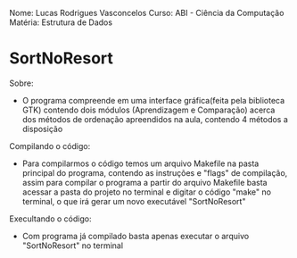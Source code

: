 Nome: Lucas Rodrigues Vasconcelos
Curso: ABI - Ciência da Computação
Matéria: Estrutura de Dados

# SortNoResort

Sobre:

- O programa compreende em uma interface gráfica(feita pela biblioteca GTK) contendo dois módulos (Aprendizagem e Comparação) acerca dos
    métodos de ordenação apreendidos na aula, contendo 4 métodos a disposição

Compilando o código:

- Para compilarmos o código temos um arquivo Makefile na pasta principal do programa, contendo as
  instruções e "flags" de compilação, assim para compilar o programa a partir do arquivo Makefile
  basta acessar a pasta do projeto no terminal e digitar o código "make" no terminal, o que irá gerar 
  um novo executável "SortNoResort"

Execultando o código:

- Com programa já compilado basta apenas executar o arquivo "SortNoResort" no terminal


